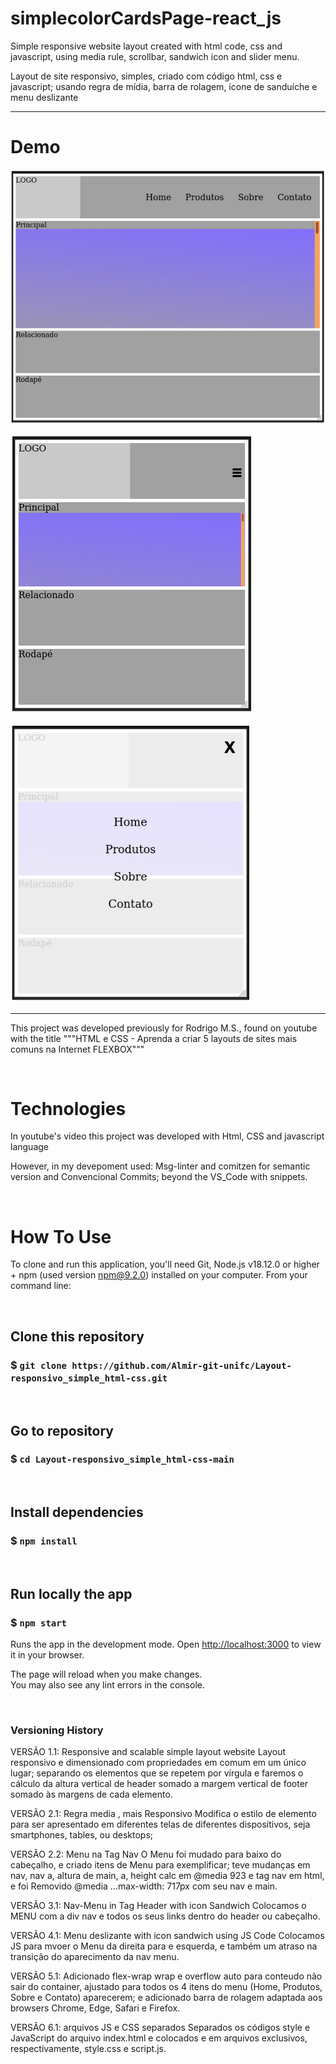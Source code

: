 # simplecolorCardsPage-react_js

Simple responsive website layout created with html code, css and javascript, using media rule, scrollbar, sandwich icon and slider menu.

Layout de site responsivo, simples, criado com código html, css e javascript; usando regra de mídia, barra de rolagem, ícone de sanduíche e menu deslizante

---------------------------------------------------------------------------------------------------------


# Demo

![layout-site-responsive-923px](https://github.com/Almir-git-unifc/Layout-responsivo_simple_html-css/blob/main/z-app-1-923px.png)

![layout-site-responsive-717px](https://github.com/Almir-git-unifc/Layout-responsivo_simple_html-css/blob/main/z-app-2-717px.png)

![layout-site-responsive-717px-ShowMenu](https://github.com/Almir-git-unifc/Layout-responsivo_simple_html-css/blob/main/z-app-3-717px-showMenu.png)


--------------------------------------------------------------------------------------

This project was developed previously for Rodrigo M.S., found on youtube with the title """HTML e CSS - Aprenda a criar 5 layouts de sites mais comuns na Internet FLEXBOX"""


&nbsp;
# Technologies
In youtube's video this project was developed with Html, CSS and javascript language

However, in my devepoment used:
Msg-linter and comitzen for semantic version and Convencional Commits;  beyond the VS_Code with snippets. 

 
 
&nbsp;
# How To Use

To clone and run this application, you'll need Git, Node.js v18.12.0 or higher + npm (used version npm@9.2.0) installed on your computer. 
From your command line:


&nbsp;
## Clone this repository
### $ `git clone https://github.com/Almir-git-unifc/Layout-responsivo_simple_html-css.git`


&nbsp;
## Go to repository
### $ `cd Layout-responsivo_simple_html-css-main`


&nbsp;
## Install dependencies
### $ `npm install`


&nbsp;
## Run locally the app
### $ `npm start`

Runs the app in the development mode.
Open [http://localhost:3000](http://localhost:3000) to view it in your browser.

The page will reload when you make changes.\
You may also see any lint errors in the console.


&nbsp;

### Versioning History

VERSÃO 1.1: Responsive and scalable simple layout website
Layout responsivo e dimensionado com propriedades em comum em um único lugar; separando os elementos que se repetem por vírgula e faremos o cálculo da altura vertical de header somado a margem vertical de footer somado às margens de cada elemento.

VERSÃO 2.1: Regra media , mais Responsivo
Modifica o estilo de elemento para ser apresentado em diferentes telas de diferentes dispositivos, seja smartphones, tables, ou desktops;

VERSÃO 2.2: Menu na Tag Nav 
O Menu foi mudado para baixo do cabeçalho, e criado itens de Menu para exemplificar; teve mudanças em nav, nav a, altura de main, a, height calc em @media 923 e tag nav em html, e foi Removido @media …max-width: 717px com seu nav e main.

VERSÃO 3.1:  Nav-Menu in Tag Header with icon Sandwich
Colocamos o MENU com a div nav e todos os seus links dentro do header ou cabeçalho.

VERSÃO 4.1: Menu deslizante with icon sandwich using JS Code
Colocamos JS para mvoer o Menu da direita para e esquerda, e também um atraso na transição do aparecimento da nav menu.

VERSÃO 5.1: 
Adicionado flex-wrap wrap e overflow auto para conteudo não sair do container, ajustado para todos os 4 itens do menu (Home, Produtos, Sobre e Contato) aparecerem; e adicionado barra de rolagem adaptada aos browsers Chrome, Edge, Safari e Firefox.

VERSÃO 6.1:  arquivos JS e CSS separados
Separados os códigos style e JavaScript do arquivo index.html e colocados e em arquivos exclusivos, respectivamente, style.css e script.js.
